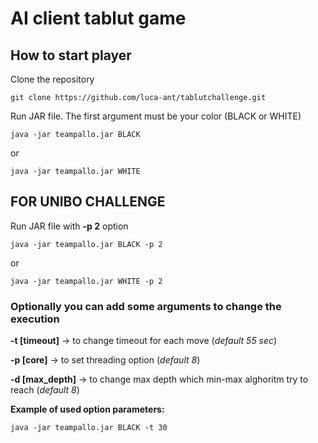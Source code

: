 # AI client tablut game

## How to start player
Clone the repository
```
git clone https://github.com/luca-ant/tablutchallenge.git
```

Run JAR file. The first argument must be your color (BLACK or WHITE)

`
java -jar teampallo.jar BLACK
`

or

`
java -jar teampallo.jar WHITE
`

## FOR UNIBO CHALLENGE
Run JAR file with **-p 2** option

`
java -jar teampallo.jar BLACK -p 2
`

or

`
java -jar teampallo.jar WHITE -p 2
`


### Optionally you can add some arguments to change the execution

**-t [timeout]** -> to change timeout for each move (*default 55 sec*)

**-p [core]** -> to set threading option (*default 8*)

**-d [max_depth]** -> to change max depth which min-max alghoritm try to reach (*default 8*)

**Example of used option parameters:**

`
java -jar teampallo.jar BLACK -t 30
`
